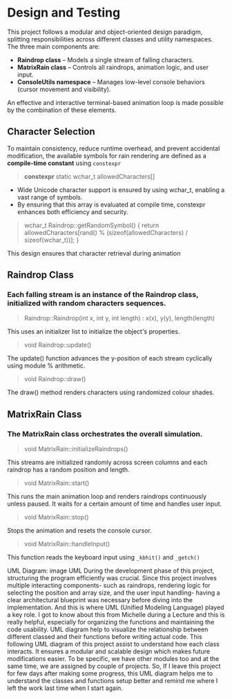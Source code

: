 
# Design and Testing
This project follows a modular and object-oriented design paradigm, splitting responsibilities across different classes and utility namespaces. The three main components are:

 - **Raindrop class** – Models a single stream of falling characters.
 - **MatrixRain class** – Controls all raindrops, animation logic, and user input.
 - **ConsoleUtils namespace** – Manages low-level console behaviors (cursor movement and visibility).

An effective and interactive terminal-based animation loop is made possible by the combination of these elements.

## Character Selection
To maintain consistency, reduce runtime overhead, and prevent accidental modification, the available symbols for rain rendering are defined as a **compile-time constant** using `constexpr`
> **constexpr** static wchar_t allowedCharacters[]

 - Wide Unicode character support is ensured by using wchar_t, enabling a vast range of symbols.
 - By ensuring that this array is evaluated at compile time, constexpr enhances both efficiency and security.

> wchar_t Raindrop::getRandomSymbol() {
    return allowedCharacters[rand() % (sizeof(allowedCharacters) / sizeof(wchar_t))];
}

This design ensures that character retrieval during animation


## Raindrop Class 
### Each falling stream is an instance of the Raindrop class, initialized with random characters sequences. 
> Raindrop::Raindrop(int x, int y, int length) : x(x), y(y), length(length) 

This uses an initializer list to initialize the object's properties.
> void Raindrop::update()


The update() function advances the y-position of each stream cyclically using module % arithmetic.
> void Raindrop::draw() 

The draw() method renders characters using randomized colour shades.

## MatrixRain Class 
### The MatrixRain class orchestrates the overall simulation.
> void MatrixRain::initializeRaindrops()

This streams are initialized randomly across screen columns and each raindrop has a random position and length.
> void MatrixRain::start()

This runs the main animation loop and renders raindrops continuously unless paused. It waits for a certain amount of time and handles user input.
>void MatrixRain::stop()

Stops the animation and resets the console cursor.
>void MatrixRain::handleInput()

This function reads the keyboard input using `_kbhit()` and `_getch()`

UML Diagram: 
image UML
During the development phase of this project, structuring the program efficiently was crucial. Since this project involves multiple interacting components- such as raindrops, rendering logic for selecting the position and array size, and the user input handling- having a clear architectural blueprint was necessary before diving into the implementation. And this is where UML (Unified Modeling Language) played a key role. I got to know about this from Michelle during a Lecture and this is really helpful, especially for organizing the functions and maintaining the code usability.
UML diagram help to visualize the relationship between different classed and their functions before writing actual code. This following UML diagram of this project assist to understand how each class interacts. It ensures a modular and scalable design which makes future modifications easier. To be specific, we have other modules too and at the same time, we are assigned by couple of projects. So, If I leave this project for few days after making some progress, this UML diagram helps me to understand the classes and functions setup better and remind me where I left the work last time when I start again. 


